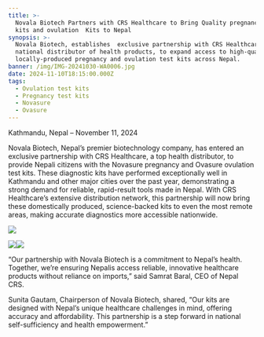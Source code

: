 ```yaml
---
title: >-
  Novala Biotech Partners with CRS Healthcare to Bring Quality pregnancy test
  kits and ovulation  Kits to Nepal
synopsis: >-
  Novala Biotech, establishes  exclusive partnership with CRS Healthcare, a top
  national distributor of health products, to expand access to high-quality,
  locally-produced pregnancy and ovulation test kits across Nepal.
banner: /img/IMG-20241030-WA0006.jpg
date: 2024-11-10T18:15:00.000Z
tags:
  - Ovulation test kits
  - Pregnancy test kits
  - Novasure
  - Ovasure
---
```


Kathmandu, Nepal – November 11, 2024

Novala Biotech, Nepal’s premier biotechnology company, has entered an exclusive partnership with CRS Healthcare, a top health distributor, to provide Nepali citizens with the Novasure pregnancy and Ovasure ovulation test kits. These diagnostic kits have performed exceptionally well in Kathmandu and other major cities over the past year, demonstrating a strong demand for reliable, rapid-result tools made in Nepal. With CRS Healthcare’s extensive distribution network, this partnership will now bring these domestically produced, science-backed kits to even the most remote areas, making accurate diagnostics more accessible nationwide.

![](/img/IMG-20241030-WA0006.jpg)

![](/img/IMG-20241030-WA0007.jpg)![](/img/IMG-20241030-WA0008.jpg)

“Our partnership with Novala Biotech is a commitment to Nepal’s health. Together, we’re ensuring Nepalis access reliable, innovative healthcare products without reliance on imports,” said Samrat Baral, CEO of Nepal CRS.

Sunita Gautam, Chairperson of Novala Biotech, shared, “Our kits are designed with Nepal’s unique healthcare challenges in mind, offering accuracy and affordability. This partnership is a step forward in national self-sufficiency and health empowerment.”
